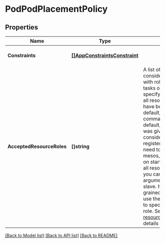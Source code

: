 # PodPodPlacementPolicy

## Properties
Name | Type | Description | Notes
------------ | ------------- | ------------- | -------------
**Constraints** | [**[]AppConstraintsConstraint**](app.constraints.Constraint.md) |  | [optional] [default to null]
**AcceptedResourceRoles** | **[]string** | A list of resource roles. Marathon considers only resource offers with roles in this list for launching tasks of this app. If you do not specify this, Marathon considers all resource offers with roles that have been configured by the &#x60;--default_accepted_resource_roles&#x60; command line flag. If no &#x60;--default_accepted_resource_roles&#x60; was given on startup, Marathon considers all resource offers. To register Marathon for a role, you need to specify the &#x60;--mesos_role&#x60; command line flag on startup. If you want to assign all resources of a slave to a role, you can use the &#x60;--default_role&#x60; argument when starting up the slave. If you need a more fine-grained configuration, you can use the &#x60;--resources&#x60; argument to specify resource shares per role. See [the Mesos attribute and resources documentation](http://mesos.apache.org/documentation/latest/attributes-resources/) for details  | [optional] [default to null]

[[Back to Model list]](../README.md#documentation-for-models) [[Back to API list]](../README.md#documentation-for-api-endpoints) [[Back to README]](../README.md)


